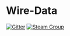 # Wire-Data

[![Gitter](https://badges.gitter.im/CaptainPRICE/Wire-Data.svg)](https://gitter.im/CaptainPRICE/Wire-Data?utm_source=badge&utm_medium=badge&utm_campaign=pr-badge&utm_content=badge) [![Steam Group](https://raw.githubusercontent.com/CaptainPRICE/Wire-Data-New/master/resources/steam_group.png)](https://steamcommunity.com/gid/103582791454753031)